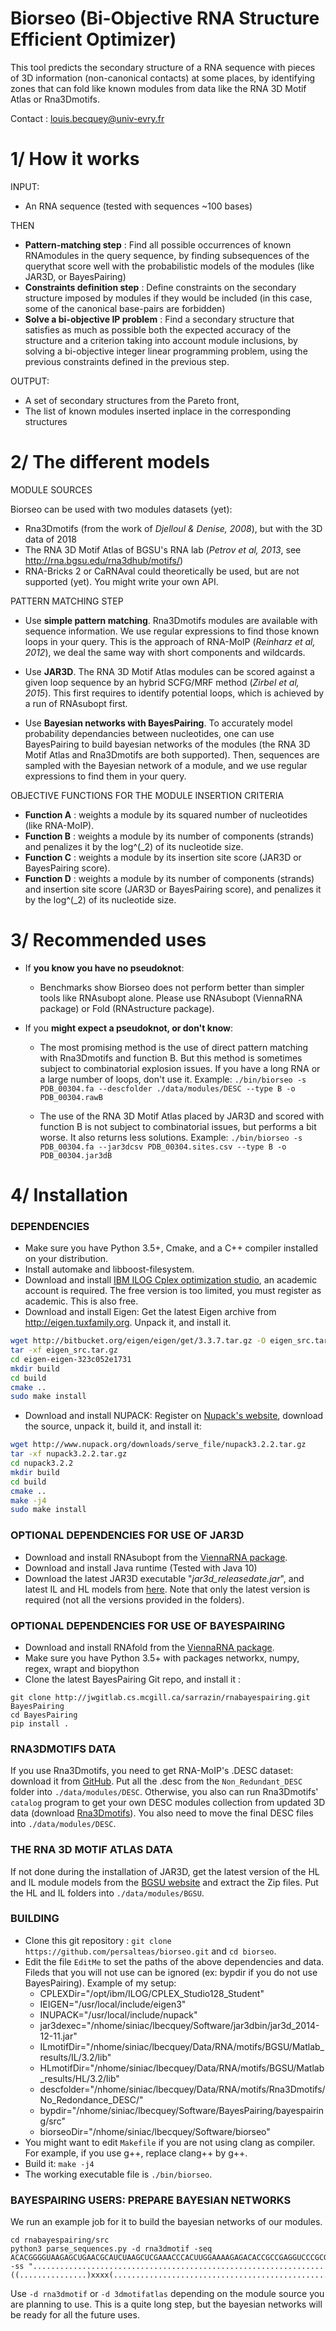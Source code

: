 Biorseo (Bi-Objective RNA Structure Efficient Optimizer)
===================================

This tool predicts the secondary structure of a RNA sequence with pieces of 3D information (non-canonical contacts) at some places, 
by identifying zones that can fold like known modules from data like the RNA 3D Motif Atlas or Rna3Dmotifs.

Contact : louis.becquey@univ-evry.fr

1/ How it works
===================================
INPUT:
- An RNA sequence (tested with sequences ~100 bases)

THEN
- **Pattern-matching step** : Find all possible occurrences of known RNAmodules in the query sequence, by finding subsequences of the querythat score well with the probabilistic models of the modules (like JAR3D, or BayesPairing)
- **Constraints  definition  step** : Define constraints on the secondary structure imposed by modules if they would be included (in this case, some of the canonical base-pairs are forbidden)
- **Solve a bi-objective IP problem** : Find a secondary structure that satisfies as much as possible both the expected accuracy of the structure and a criterion taking into account module inclusions, by solving a bi-objective integer linear programming problem, using the previous constraints defined in the previous step.

OUTPUT:
- A set of secondary structures from the Pareto front,
- The list of known modules inserted inplace in the corresponding structures

2/ The different models
==================================
MODULE SOURCES

Biorseo can be used with two modules datasets (yet):
* Rna3Dmotifs (from the work of *Djelloul & Denise, 2008*), but with the 3D data of 2018
* The RNA 3D Motif Atlas of BGSU's RNA lab (*Petrov et al, 2013*, see http://rna.bgsu.edu/rna3dhub/motifs/)
* RNA-Bricks 2 or CaRNAval could theoretically be used, but are not supported (yet). You might write your own API.

PATTERN MATCHING STEP
- Use **simple pattern matching**. Rna3Dmotifs modules are available with sequence information. We use regular expressions to find those known loops in your query. This is the approach of RNA-MoIP (*Reinharz et al, 2012*), we deal the same way with short components and wildcards.

- Use **JAR3D**. The RNA 3D Motif Atlas modules can be scored against a given loop sequence by an hybrid SCFG/MRF method (*Zirbel et al, 2015*). This first requires to identify potential loops, which is achieved by a run of RNAsubopt first.

- Use **Bayesian networks with BayesPairing**. To accurately model probability dependancies between nucleotides, one can use BayesPairing to build bayesian networks of the modules (the RNA 3D Motif Atlas and Rna3Dmotifs are both supported). Then, sequences are sampled with the Bayesian network of a module, and we use regular expressions to find them in your query.

OBJECTIVE FUNCTIONS FOR THE MODULE INSERTION CRITERIA

* **Function A** : weights a module by its squared number of nucleotides (like RNA-MoIP).
* **Function B** : weights a module by its number of components (strands) and penalizes it by the log^(_2) of its nucleotide size.
* **Function C** : weights a module by its insertion site score (JAR3D or BayesPairing score).
* **Function D** : weights a module by its number of components (strands) and insertion site score (JAR3D or BayesPairing score), and penalizes it by the log^(_2) of its nucleotide size.

3/ Recommended uses
==================================
- If **you know you have no pseudoknot**:
    * Benchmarks show Biorseo does not perform better than simpler tools like RNAsubopt alone. Please use RNAsubopt (ViennaRNA package) or Fold (RNAstructure package).

- If you **might expect a pseudoknot, or don't know**:
    * The most promising method is the use of direct pattern matching with Rna3Dmotifs and function B. But this method is sometimes subject to combinatorial explosion issues. If you have a long RNA or a large number of loops, don't use it. Example:
    `./bin/biorseo -s PDB_00304.fa --descfolder ./data/modules/DESC --type B -o PDB_00304.rawB `
    
    * The use of the RNA 3D Motif Atlas placed by JAR3D and scored with function B is not subject to combinatorial issues, but performs a bit worse. It also returns less solutions. Example:
    `./bin/biorseo -s PDB_00304.fa --jar3dcsv PDB_00304.sites.csv --type B -o PDB_00304.jar3dB`


4/ Installation
==================================
### DEPENDENCIES
- Make sure you have Python 3.5+, Cmake, and a C++ compiler installed on your distribution.
- Install automake and libboost-filesystem.
- Download and install [IBM ILOG Cplex optimization studio](https://www.ibm.com/analytics/cplex-optimizer), an academic account is required. The free version is too limited, you must register as academic. This is also free.
- Download and install Eigen: Get the latest Eigen archive from http://eigen.tuxfamily.org. Unpack it, and install it.
```bash
wget http://bitbucket.org/eigen/eigen/get/3.3.7.tar.gz -O eigen_src.tar.gz
tar -xf eigen_src.tar.gz
cd eigen-eigen-323c052e1731
mkdir build
cd build
cmake ..
sudo make install
```
- Download and install NUPACK: Register on [Nupack's website](http://www.nupack.org/downloads/source), download the source, unpack it, build it, and install it:
```bash
wget http://www.nupack.org/downloads/serve_file/nupack3.2.2.tar.gz
tar -xf nupack3.2.2.tar.gz
cd nupack3.2.2
mkdir build
cd build
cmake ..
make -j4
sudo make install
```

### OPTIONAL DEPENDENCIES FOR USE OF JAR3D
- Download and install RNAsubopt from the [ViennaRNA package](https://www.tbi.univie.ac.at/RNA/).
- Download and install Java runtime (Tested with Java 10)
- Download the latest JAR3D executable "*jar3d_releasedate.jar*", and latest IL and HL models from [here](http://rna.bgsu.edu/data/jar3d/models/).
  Note that only the latest version is required (not all the versions provided in the folders).

### OPTIONAL DEPENDENCIES FOR USE OF BAYESPAIRING
- Download and install RNAfold from the [ViennaRNA package](https://www.tbi.univie.ac.at/RNA/).
- Make sure you have Python 3.5+ with packages networkx, numpy, regex, wrapt and biopython
- Clone the latest BayesPairing Git repo, and install it : 
```
git clone http://jwgitlab.cs.mcgill.ca/sarrazin/rnabayespairing.git BayesPairing
cd BayesPairing
pip install .
```

### RNA3DMOTIFS DATA

If you use Rna3Dmotifs, you need to get RNA-MoIP's .DESC dataset: download it from [GitHub](https://github.com/McGill-CSB/RNAMoIP/blob/master/CATALOGUE.tgz). Put all the .desc from the `Non_Redundant_DESC` folder into `./data/modules/DESC`. Otherwise, you also can run Rna3Dmotifs' `catalog` program to get your own DESC modules collection from updated 3D data (download [Rna3Dmotifs](https://rna3dmotif.lri.fr/Rna3Dmotif.tgz)). You also need to move the final DESC files into `./data/modules/DESC`.

### THE RNA 3D MOTIF ATLAS DATA

If not done during the installation of JAR3D, get the latest version of the HL and IL module models from the [BGSU website](http://rna.bgsu.edu/data/jar3d/models/) and extract the Zip files. Put the HL and IL folders into `./data/modules/BGSU`.

### BUILDING
* Clone this git repository : `git clone https://github.com/persalteas/biorseo.git` and `cd biorseo`.
* Edit the file `EditMe` to set the paths of the above dependencies and data. Fileds that you will not use can be ignored (ex: bypdir if you do not use BayesPairing). Example of my setup:
    * CPLEXDir="/opt/ibm/ILOG/CPLEX_Studio128_Student"
    * IEIGEN="/usr/local/include/eigen3"
    * INUPACK="/usr/local/include/nupack"
    * jar3dexec="/nhome/siniac/lbecquey/Software/jar3dbin/jar3d_2014-12-11.jar"
    * ILmotifDir="/nhome/siniac/lbecquey/Data/RNA/motifs/BGSU/Matlab_results/IL/3.2/lib"
    * HLmotifDir="/nhome/siniac/lbecquey/Data/RNA/motifs/BGSU/Matlab_results/HL/3.2/lib"
    * descfolder="/nhome/siniac/lbecquey/Data/RNA/motifs/Rna3Dmotifs/No_Redondance_DESC/"
    * bypdir="/nhome/siniac/lbecquey/Software/BayesPairing/bayespairing/src"
    * biorseoDir="/nhome/siniac/lbecquey/Software/biorseo"
* You might want to edit `Makefile` if you are not using clang as compiler. For example, if you use g++, replace clang++ by g++.
* Build it: `make -j4`
* The working executable file is `./bin/biorseo`.

### BAYESPAIRING USERS: PREPARE BAYESIAN NETWORKS
We run an example job for it to build the bayesian networks of our modules.
```
cd rnabayespairing/src
python3 parse_sequences.py -d rna3dmotif -seq ACACGGGGUAAGAGCUGAACGCAUCUAAGCUCGAAACCCACUUGGAAAAGAGACACCGCCGAGGUCCCGCGUACAAGACGCGGUCGAUAGACUCGGGGUGUGCGCGUCGAGGUAACGAGACGUUAAGCCCACGAGCACUAACAGACCAAAGCCAUCAU -ss ".................................................................((...............)xxxx(...................................................)xxx).............."
```
Use `-d rna3dmotif` or `-d 3dmotifatlas` depending on the module source you are planning to use.
This is a quite long step, but the bayesian networks will be ready for all the future uses.
